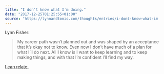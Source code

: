 ```yaml
---
title: "I don’t know what I’m doing."
date: "2017-12-25T01:25:55+01:00"
source: "https://lynnandtonic.com/thoughts/entries/i-dont-know-what-im-doing/"
---
```


Lynn Fisher:

> My career path wasn’t planned out and was shaped by an acceptance that it’s okay not to know. Even now I don’t have much of a plan for what I’ll do next. All I know is I want to keep learning and to keep making things, and with that I’m confident I’ll find my way.

[I can relate.](http://notated.org/2014/09/im-confused/)
